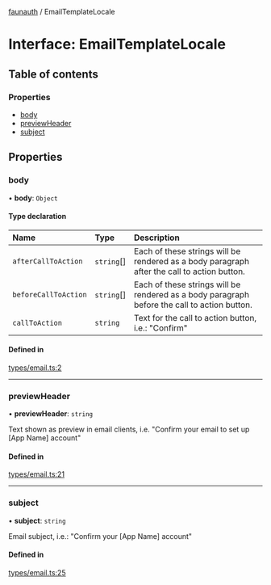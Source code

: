 [faunauth](../index.md) / EmailTemplateLocale

# Interface: EmailTemplateLocale

## Table of contents

### Properties

- [body](EmailTemplateLocale.md#body)
- [previewHeader](EmailTemplateLocale.md#previewheader)
- [subject](EmailTemplateLocale.md#subject)

## Properties

### body

• **body**: `Object`

#### Type declaration

| Name | Type | Description |
| :------ | :------ | :------ |
| `afterCallToAction` | `string`[] | Each of these strings will be rendered as a body paragraph after the call to action button. |
| `beforeCallToAction` | `string`[] | Each of these strings will be rendered as a body paragraph before the call to action button. |
| `callToAction` | `string` | Text for the call to action button, i.e.: "Confirm" |

#### Defined in

[types/email.ts:2](https://github.com/alexnitta/faunauth/blob/fca71dc/src/types/email.ts#L2)

___

### previewHeader

• **previewHeader**: `string`

Text shown as preview in email clients, i.e. "Confirm your email to set up [App Name] account"

#### Defined in

[types/email.ts:21](https://github.com/alexnitta/faunauth/blob/fca71dc/src/types/email.ts#L21)

___

### subject

• **subject**: `string`

Email subject, i.e.: "Confirm your [App Name] account"

#### Defined in

[types/email.ts:25](https://github.com/alexnitta/faunauth/blob/fca71dc/src/types/email.ts#L25)
